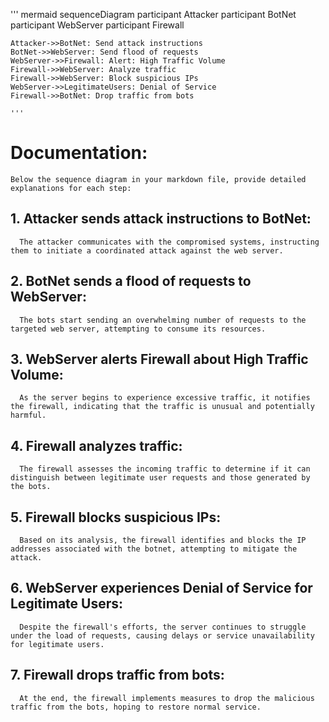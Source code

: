 
''' mermaid
sequenceDiagram
    participant Attacker
    participant BotNet
    participant WebServer
    participant Firewall

    Attacker->>BotNet: Send attack instructions
    BotNet->>WebServer: Send flood of requests
    WebServer->>Firewall: Alert: High Traffic Volume
    Firewall->>WebServer: Analyze traffic
    Firewall->>WebServer: Block suspicious IPs
    WebServer->>LegitimateUsers: Denial of Service
    Firewall->>BotNet: Drop traffic from bots

    '''


   # Documentation:
    Below the sequence diagram in your markdown file, provide detailed explanations for each step:

## 1. Attacker sends attack instructions to BotNet:
      The attacker communicates with the compromised systems, instructing them to initiate a coordinated attack against the web server.
 
## 2. BotNet sends a flood of requests to WebServer:
      The bots start sending an overwhelming number of requests to the targeted web server, attempting to consume its resources.

## 3. WebServer alerts Firewall about High Traffic Volume:
      As the server begins to experience excessive traffic, it notifies the firewall, indicating that the traffic is unusual and potentially harmful.

## 4. Firewall analyzes traffic:
      The firewall assesses the incoming traffic to determine if it can distinguish between legitimate user requests and those generated by the bots.

## 5. Firewall blocks suspicious IPs:
      Based on its analysis, the firewall identifies and blocks the IP addresses associated with the botnet, attempting to mitigate the attack.

## 6. WebServer experiences Denial of Service for Legitimate Users:
      Despite the firewall's efforts, the server continues to struggle under the load of requests, causing delays or service unavailability for legitimate users.
## 7. Firewall drops traffic from bots:

      At the end, the firewall implements measures to drop the malicious traffic from the bots, hoping to restore normal service.
